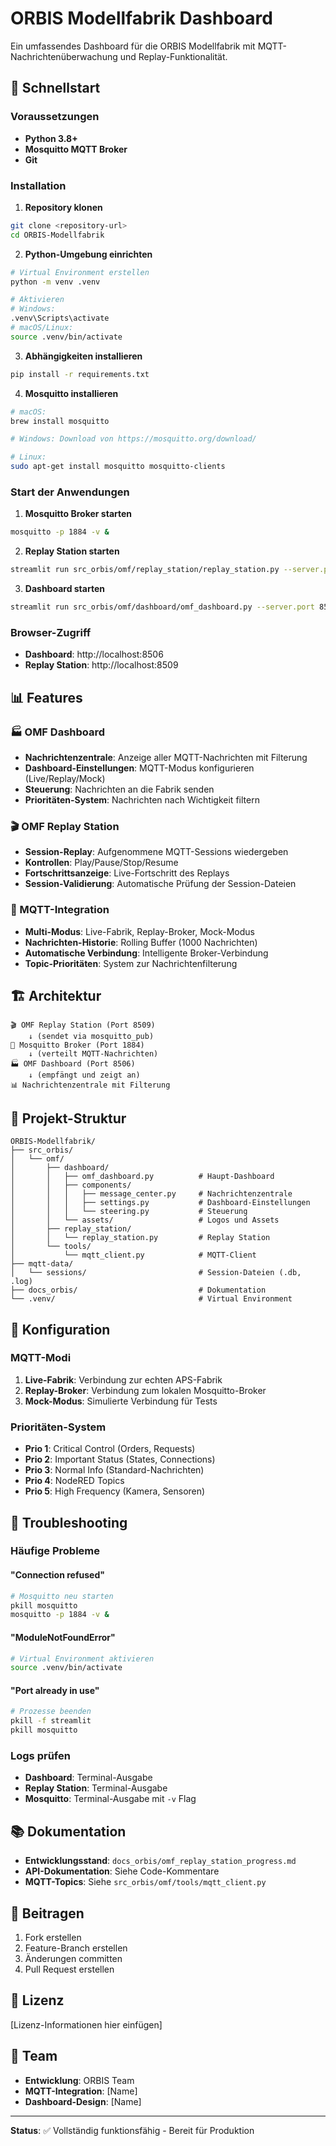 # ORBIS Modellfabrik Dashboard

Ein umfassendes Dashboard für die ORBIS Modellfabrik mit MQTT-Nachrichtenüberwachung und Replay-Funktionalität.

## 🚀 Schnellstart

### Voraussetzungen

- **Python 3.8+**
- **Mosquitto MQTT Broker**
- **Git**

### Installation

1. **Repository klonen**
```bash
git clone <repository-url>
cd ORBIS-Modellfabrik
```

2. **Python-Umgebung einrichten**
```bash
# Virtual Environment erstellen
python -m venv .venv

# Aktivieren
# Windows:
.venv\Scripts\activate
# macOS/Linux:
source .venv/bin/activate
```

3. **Abhängigkeiten installieren**
```bash
pip install -r requirements.txt
```

4. **Mosquitto installieren**
```bash
# macOS:
brew install mosquitto

# Windows: Download von https://mosquitto.org/download/

# Linux:
sudo apt-get install mosquitto mosquitto-clients
```

### Start der Anwendungen

1. **Mosquitto Broker starten**
```bash
mosquitto -p 1884 -v &
```

2. **Replay Station starten**
```bash
streamlit run src_orbis/omf/replay_station/replay_station.py --server.port 8509
```

3. **Dashboard starten**
```bash
streamlit run src_orbis/omf/dashboard/omf_dashboard.py --server.port 8506
```

### Browser-Zugriff

- **Dashboard**: http://localhost:8506
- **Replay Station**: http://localhost:8509

## 📊 Features

### 🏭 OMF Dashboard
- **Nachrichtenzentrale**: Anzeige aller MQTT-Nachrichten mit Filterung
- **Dashboard-Einstellungen**: MQTT-Modus konfigurieren (Live/Replay/Mock)
- **Steuerung**: Nachrichten an die Fabrik senden
- **Prioritäten-System**: Nachrichten nach Wichtigkeit filtern

### 🎬 OMF Replay Station
- **Session-Replay**: Aufgenommene MQTT-Sessions wiedergeben
- **Kontrollen**: Play/Pause/Stop/Resume
- **Fortschrittsanzeige**: Live-Fortschritt des Replays
- **Session-Validierung**: Automatische Prüfung der Session-Dateien

### 🔄 MQTT-Integration
- **Multi-Modus**: Live-Fabrik, Replay-Broker, Mock-Modus
- **Nachrichten-Historie**: Rolling Buffer (1000 Nachrichten)
- **Automatische Verbindung**: Intelligente Broker-Verbindung
- **Topic-Prioritäten**: System zur Nachrichtenfilterung

## 🏗️ Architektur

```
🎬 OMF Replay Station (Port 8509)
    ↓ (sendet via mosquitto_pub)
🔄 Mosquitto Broker (Port 1884)
    ↓ (verteilt MQTT-Nachrichten)
🏭 OMF Dashboard (Port 8506)
    ↓ (empfängt und zeigt an)
📊 Nachrichtenzentrale mit Filterung
```

## 📁 Projekt-Struktur

```
ORBIS-Modellfabrik/
├── src_orbis/
│   └── omf/
│       ├── dashboard/
│       │   ├── omf_dashboard.py          # Haupt-Dashboard
│       │   ├── components/
│       │   │   ├── message_center.py     # Nachrichtenzentrale
│       │   │   ├── settings.py           # Dashboard-Einstellungen
│       │   │   └── steering.py           # Steuerung
│       │   └── assets/                   # Logos und Assets
│       ├── replay_station/
│       │   └── replay_station.py         # Replay Station
│       └── tools/
│           └── mqtt_client.py            # MQTT-Client
├── mqtt-data/
│   └── sessions/                         # Session-Dateien (.db, .log)
├── docs_orbis/                           # Dokumentation
└── .venv/                                # Virtual Environment
```

## 🔧 Konfiguration

### MQTT-Modi

1. **Live-Fabrik**: Verbindung zur echten APS-Fabrik
2. **Replay-Broker**: Verbindung zum lokalen Mosquitto-Broker
3. **Mock-Modus**: Simulierte Verbindung für Tests

### Prioritäten-System

- **Prio 1**: Critical Control (Orders, Requests)
- **Prio 2**: Important Status (States, Connections)
- **Prio 3**: Normal Info (Standard-Nachrichten)
- **Prio 4**: NodeRED Topics
- **Prio 5**: High Frequency (Kamera, Sensoren)

## 🐛 Troubleshooting

### Häufige Probleme

#### "Connection refused"
```bash
# Mosquitto neu starten
pkill mosquitto
mosquitto -p 1884 -v &
```

#### "ModuleNotFoundError"
```bash
# Virtual Environment aktivieren
source .venv/bin/activate
```

#### "Port already in use"
```bash
# Prozesse beenden
pkill -f streamlit
pkill mosquitto
```

### Logs prüfen

- **Dashboard**: Terminal-Ausgabe
- **Replay Station**: Terminal-Ausgabe
- **Mosquitto**: Terminal-Ausgabe mit `-v` Flag

## 📚 Dokumentation

- **Entwicklungsstand**: `docs_orbis/omf_replay_station_progress.md`
- **API-Dokumentation**: Siehe Code-Kommentare
- **MQTT-Topics**: Siehe `src_orbis/omf/tools/mqtt_client.py`

## 🤝 Beitragen

1. Fork erstellen
2. Feature-Branch erstellen
3. Änderungen committen
4. Pull Request erstellen

## 📄 Lizenz

[Lizenz-Informationen hier einfügen]

## 👥 Team

- **Entwicklung**: ORBIS Team
- **MQTT-Integration**: [Name]
- **Dashboard-Design**: [Name]

---

**Status**: ✅ Vollständig funktionsfähig - Bereit für Produktion
